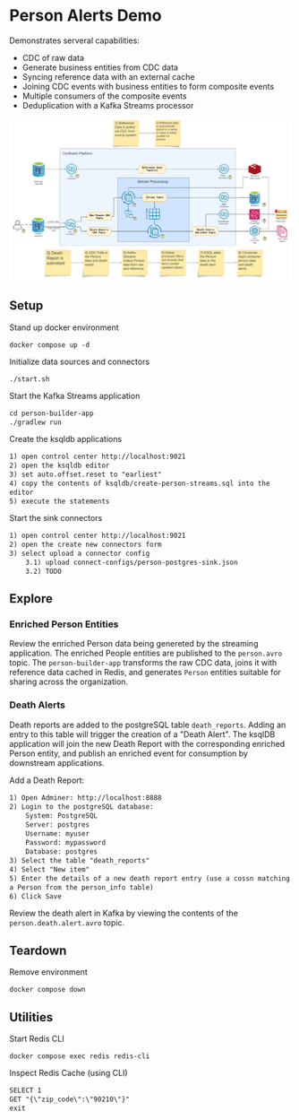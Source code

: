 # Person Alerts Demo

Demonstrates serveral capabilities:
- CDC of raw data
- Generate business entities from CDC data
- Syncing reference data with an external cache
- Joining CDC events with business entities to form composite events
- Multiple consumers of the composite events
- Deduplication with a Kafka Streams processor

![Demo Workflow](Person-Alerts-Demo.png)

## Setup
Stand up docker environment

    docker compose up -d

Initialize data sources and connectors

    ./start.sh

Start the Kafka Streams application

    cd person-builder-app
    ./gradlew run

Create the ksqldb applications

    1) open control center http://localhost:9021
    2) open the ksqldb editor
    3) set auto.offset.reset to "earliest"
    4) copy the contents of ksqldb/create-person-streams.sql into the editor
    5) execute the statements

Start the sink connectors

    1) open control center http://localhost:9021
    2) open the create new connectors form
    3) select upload a connector config
        3.1) upload connect-configs/person-postgres-sink.json
        3.2) TODO

## Explore

### Enriched Person Entities
Review the enriched Person data being genereted by the streaming application.  The enriched People entities are published to the `person.avro` topic.  The `person-builder-app` transforms the raw CDC data, joins it with reference data cached in Redis, and generates `Person` entities suitable for sharing across the organization.

### Death Alerts
Death reports are added to the postgreSQL table `death_reports`.  Adding an entry to this table will trigger the creation of a "Death Alert".  The ksqlDB application will join the new Death Report with the corresponding enriched Person entity, and publish an enriched event for consumption by downstream applications.

Add a Death Report:

    1) Open Adminer: http://localhost:8888
    2) Login to the postgreSQL database:
        System: PostgreSQL
        Server: postgres
        Username: myuser
        Password: mypassword
        Database: postgres
    3) Select the table "death_reports"
    4) Select "New item"
    5) Enter the details of a new death report entry (use a cossn matching a Person from the person_info table)
    6) Click Save

Review the death alert in Kafka by viewing the contents of the `person.death.alert.avro` topic.

## Teardown
Remove environment

    docker compose down

## Utilities

Start Redis CLI

    docker compose exec redis redis-cli

Inspect Redis Cache (using CLI)

    SELECT 1
    GET "{\"zip_code\":\"90210\"}"
    exit

